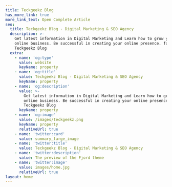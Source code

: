 ```yaml
---
title: Teckgeekz Blog
has_more_link: true
more_link_text: Open Complete Article
seo:
  title: Teckgeekz Blog - Digital Marketing & SEO Agency
  description: >-
    Get latest information in Digital Marketing and Learn how to grow your
    online business. Be successful in creating your online presence. follow
    Teckgeekz Blog
  extra:
    - name: 'og:type'
      value: website
      keyName: property
    - name: 'og:title'
      value: Teckgeekz Blog - Digital Marketing & SEO Agency
      keyName: property
    - name: 'og:description'
      value: >-
        Get latest information in Digital Marketing and Learn how to grow your
        online business. Be successful in creating your online presence. follow
        Teckgeekz Blog
      keyName: property
    - name: 'og:image'
      value: /images/teckgeekz.png
      keyName: property
      relativeUrl: true
    - name: 'twitter:card'
      value: summary_large_image
    - name: 'twitter:title'
      value: Teckgeekz Blog - Digital Marketing & SEO Agency
    - name: 'twitter:description'
      value: The preview of the Fjord theme
    - name: 'twitter:image'
      value: images/home.jpg
      relativeUrl: true
layout: home
---
```

